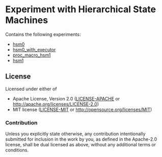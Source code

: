 # Experiment with Hierarchical State Machines

Contains the following experiments:

 * [hsm0](hsm0/README.md)
 * [hsm0_with_executor](hsm0_with_executor/README.md)
 * [proc_macro_hsm1](proc_macro_hsm1/README.md)
 * [hsm1](hsm1/README.md)

## License

Licensed under either of

- Apache License, Version 2.0 ([LICENSE-APACHE](LICENSE-APACHE) or http://apache.org/licenses/LICENSE-2.0)
- MIT license ([LICENSE-MIT](LICENSE-MIT) or http://opensource.org/licenses/MIT)

### Contribution

Unless you explicitly state otherwise, any contribution intentionally submitted
for inclusion in the work by you, as defined in the Apache-2.0 license, shall
be dual licensed as above, without any additional terms or conditions.

